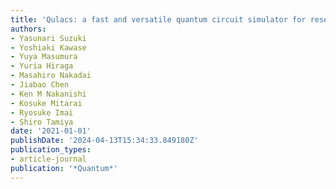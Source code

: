 ```yaml
---
title: 'Qulacs: a fast and versatile quantum circuit simulator for research purpose'
authors:
- Yasunari Suzuki
- Yoshiaki Kawase
- Yuya Masumura
- Yuria Hiraga
- Masahiro Nakadai
- Jiabao Chen
- Ken M Nakanishi
- Kosuke Mitarai
- Ryosuke Imai
- Shiro Tamiya
date: '2021-01-01'
publishDate: '2024-04-13T15:34:33.849180Z'
publication_types:
- article-journal
publication: '*Quantum*'
---
```

